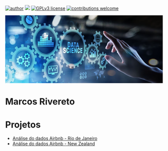 [![author](https://img.shields.io/badge/author-mrivereto-red.svg)](https://www.linkedin.com/in/marcosrivereto) [![](https://img.shields.io/badge/python-3.7+-blue.svg)](https://www.python.org/downloads/release/python-365/) [![GPLv3 license](https://img.shields.io/badge/License-GPLv3-blue.svg)](http://perso.crans.org/besson/LICENSE.html) [![contributions welcome](https://img.shields.io/badge/contributions-welcome-brightgreen.svg?style=flat)](https://github.com/mrivereto/Data-Science-Portfolio/issues)

<p align="center">
  <img src="ds.jpeg" >
</p>

# Marcos Rivereto

# Projetos
- [Análise do dados Airbnb - Rio de Janeiro](https://github.com/mrivereto/DS-Analise-Airbnb-RJ)
- [Análise do dados Airbnb - New Zealand](https://github.com/mrivereto/DS-Analise-Airbnb-NewZealand)
